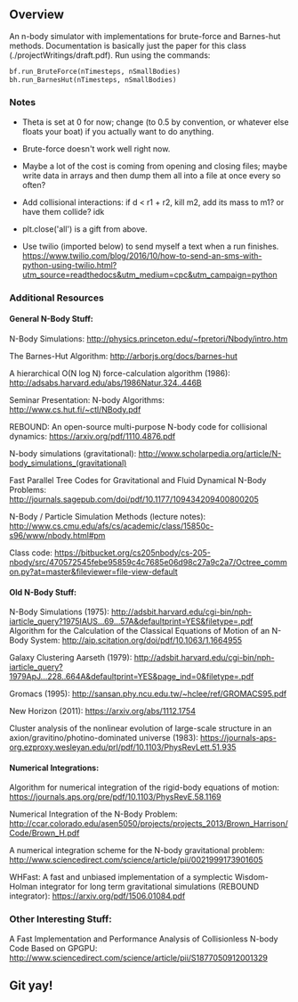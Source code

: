 ## Overview
An n-body simulator with implementations for brute-force and Barnes-hut methods. Documentation is basically just the paper for this class (./projectWritings/draft.pdf). Run using the commands:

```python
bf.run_BruteForce(nTimesteps, nSmallBodies)
bh.run_BarnesHut(nTimesteps, nSmallBodies)
```

### Notes

- Theta is set at 0 for now; change (to 0.5 by convention, or whatever else floats your boat) if you actually want to do anything.

- Brute-force doesn't work well right now.

- Maybe a lot of the cost is coming from opening and closing files; maybe write data in arrays and then dump them all into a file at once every so often?

- Add collisional interactions: if d < r1 + r2, kill m2, add its mass to m1? or have them collide? idk

- plt.close('all') is a gift from above.

- Use twilio (imported below) to send myself a text when a run finishes.
    https://www.twilio.com/blog/2016/10/how-to-send-an-sms-with-python-using-twilio.html?utm_source=readthedocs&utm_medium=cpc&utm_campaign=python

### Additional Resources
#### General N-Body Stuff:
N-Body Simulations: http://physics.princeton.edu/~fpretori/Nbody/intro.htm

The Barnes-Hut Algorithm: http://arborjs.org/docs/barnes-hut

A hierarchical O(N log N) force-calculation algorithm (1986): http://adsabs.harvard.edu/abs/1986Natur.324..446B

Seminar Presentation: N-body Algorithms: http://www.cs.hut.fi/~ctl/NBody.pdf

REBOUND: An open-source multi-purpose N-body code for collisional dynamics: https://arxiv.org/pdf/1110.4876.pdf

N-body simulations (gravitational): http://www.scholarpedia.org/article/N-body_simulations_(gravitational)

Fast Parallel Tree Codes for Gravitational and Fluid Dynamical N-Body Problems: http://journals.sagepub.com/doi/pdf/10.1177/109434209400800205

N-Body / Particle Simulation Methods (lecture notes): http://www.cs.cmu.edu/afs/cs/academic/class/15850c-s96/www/nbody.html#pm

Class code: https://bitbucket.org/cs205nbody/cs-205-nbody/src/470572545febe95859c4c7685e06d98c27a9c2a7/Octree_common.py?at=master&fileviewer=file-view-default

#### Old N-Body Stuff:
N-Body Simulations (1975): http://adsbit.harvard.edu/cgi-bin/nph-iarticle_query?1975IAUS...69...57A&defaultprint=YES&filetype=.pdf
Algorithm for the Calculation of the Classical Equations of Motion of an N-Body System: http://aip.scitation.org/doi/pdf/10.1063/1.1664955

Galaxy Clustering Aarseth (1979): http://adsbit.harvard.edu/cgi-bin/nph-iarticle_query?1979ApJ...228..664A&defaultprint=YES&page_ind=0&filetype=.pdf

Gromacs (1995): http://sansan.phy.ncu.edu.tw/~hclee/ref/GROMACS95.pdf

New Horizon (2011): https://arxiv.org/abs/1112.1754

Cluster analysis of the nonlinear evolution of large-scale structure in an axion/gravitino/photino-dominated universe (1983): https://journals-aps-org.ezproxy.wesleyan.edu/prl/pdf/10.1103/PhysRevLett.51.935


#### Numerical Integrations:
Algorithm for numerical integration of the rigid-body equations of motion: https://journals.aps.org/pre/pdf/10.1103/PhysRevE.58.1169

Numerical Integration of the N-Body Problem: http://ccar.colorado.edu/asen5050/projects/projects_2013/Brown_Harrison/Code/Brown_H.pdf

A numerical integration scheme for the N-body gravitational problem: http://www.sciencedirect.com/science/article/pii/0021999173901605

WHFast: A fast and unbiased implementation of a symplectic Wisdom-Holman integrator for long term gravitational simulations (REBOUND integrator): https://arxiv.org/pdf/1506.01084.pdf

### Other Interesting Stuff:
A Fast Implementation and Performance Analysis of Collisionless N-body Code Based on GPGPU: http://www.sciencedirect.com/science/article/pii/S1877050912001329

## Git yay!
